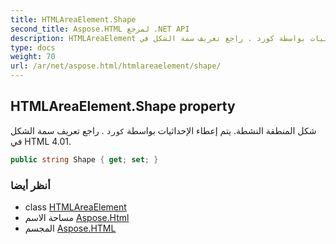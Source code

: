 ```yaml
---
title: HTMLAreaElement.Shape
second_title: Aspose.HTML لمرجع .NET API
description: HTMLAreaElement ملكية. شكل المنطقة النشطة. يتم إعطاء الإحداثيات بواسطة كورد . راجع تعريف سمة الشكل في HTML 4.01.
type: docs
weight: 70
url: /ar/net/aspose.html/htmlareaelement/shape/
---
```

## HTMLAreaElement.Shape property

شكل المنطقة النشطة. يتم إعطاء الإحداثيات بواسطة `كورد` . راجع تعريف سمة الشكل في HTML 4.01.

```csharp
public string Shape { get; set; }
```

### أنظر أيضا

* class [HTMLAreaElement](../)
* مساحة الاسم [Aspose.Html](../../htmlareaelement/)
* المجسم [Aspose.HTML](../../../)


